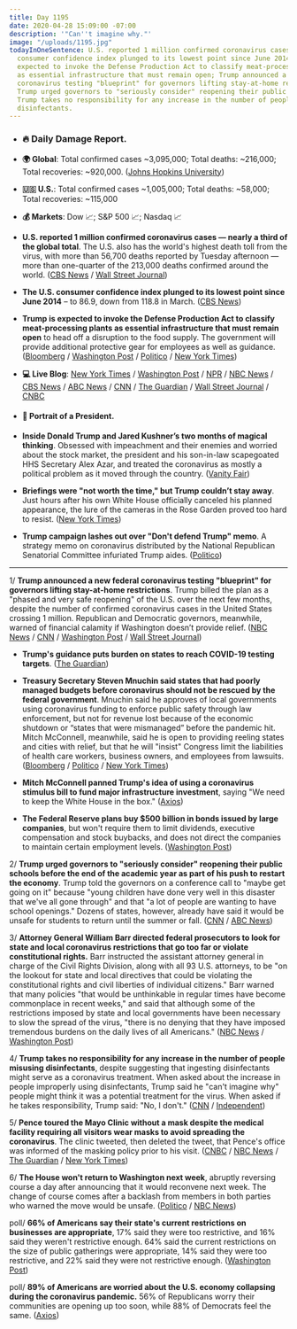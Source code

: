 ```yaml
---
title: Day 1195
date: 2020-04-28 15:09:00 -07:00
description: '"Can''t imagine why."'
image: "/uploads/1195.jpg"
todayInOneSentence: U.S. reported 1 million confirmed coronavirus cases; the U.S.
  consumer confidence index plunged to its lowest point since June 2014; Trump is
  expected to invoke the Defense Production Act to classify meat-processing plants
  as essential infrastructure that must remain open; Trump announced a new federal
  coronavirus testing "blueprint" for governors lifting stay-at-home restrictions;
  Trump urged governors to "seriously consider" reopening their public schools; and
  Trump takes no responsibility for any increase in the number of people misusing
  disinfectants.
---
```


* ### 🔥 Daily Damage Report.

* **🌍 Global**: Total confirmed cases \~3,095,000; Total deaths: \~216,000; Total recoveries: \~920,000. ([Johns Hopkins University](https://coronavirus.jhu.edu/map.html))

* **🇺🇸 U.S.**: Total confirmed cases \~1,005,000; Total deaths: \~58,000; Total recoveries: \~115,000

* **💰 Markets**: Dow 📈; S&P 500 📈; Nasdaq 📈

* **U.S. reported 1 million confirmed coronavirus cases — nearly a third of the global total**. The U.S. also has the world's highest death toll from the virus, with more than 56,700 deaths reported by Tuesday afternoon — more than one-quarter of the 213,000 deaths confirmed around the world. ([CBS News](https://www.cbsnews.com/news/coronavirus-cases-1-million-confirmed-united-states/) / [Wall Street Journal](https://www.wsj.com/articles/coronavirus-latest-news-04-28-2020-11588063873?mod=hp_lead_pos1))

* **The U.S. consumer confidence index plunged to its lowest point since June 2014** – to 86.9, down from 118.8 in March. ([CBS News](https://www.cbsnews.com/news/consumer-confidence-six-year-low/))

* **Trump is expected to invoke the Defense Production Act to classify meat-processing plants as essential infrastructure that must remain open** to head off a disruption to the food supply. The government will provide additional protective gear for employees as well as guidance. ([Bloomberg](https://www.bloomberg.com/news/articles/2020-04-28/trump-says-he-s-issuing-order-for-tyson-s-unique-liability?sref=MIBMEEoj) / [Washington Post](https://www.washingtonpost.com/business/2020/04/28/trump-meat-plants-dpa/) / [Politico](https://www.politico.com/news/2020/04/28/trump-to-order-meat-plants-to-stay-open-215555) / [New York Times](https://www.nytimes.com/2020/04/28/business/economy/trump-meat-food-supply.html?action=click&module=Spotlight&pgtype=Homepage))

* **💻 Live Blog**: [New York Times](https://www.nytimes.com/2020/04/28/us/coronavirus-updates.html) / [Washington Post](https://www.washingtonpost.com/world/2020/04/28/coronavirus-latest-news/) / [NPR](https://www.npr.org/sections/coronavirus-live-updates/) / [NBC News](https://www.nbcnews.com/health/health-news/live-blog/2020-04-28-coronavirus-news-n1194006) / [CBS News](https://www.cbsnews.com/live-updates/coronavirus-latest-updates-2020-04-28/) / [ABC News](https://abcnews.go.com/Health/coronavirus-updates-pandemic-world-listened/story?id=70378215) / [CNN](https://www.cnn.com/us/live-news/us-coronavirus-update-04-28-20) / [The Guardian](https://www.theguardian.com/world/live/2020/apr/28/coronavirus-us-live-congress-may-return-america-reopening-trump-cuomo-latest-news-updates) / [Wall Street Journal](https://www.wsj.com/livecoverage/latest-updates/coronavirus?mod=theme_coronavirus-ribbon) / [CNBC](https://www.cnbc.com/2020/04/28/coronavirus-latest-updates.html)

* #### 👑 Portrait of a President.

* **Inside Donald Trump and Jared Kushner’s two months of magical thinking**. Obsessed with impeachment and their enemies and worried about the stock market, the president and his son-in-law scapegoated HHS Secretary Alex Azar, and treated the coronavirus as mostly a political problem as it moved through the country. ([Vanity Fair](https://www.vanityfair.com/news/2020/04/donald-trump-jared-kushners-two-months-of-magical-thinking))

* **Briefings were "not worth the time," but Trump couldn’t stay away**. Just hours after his own White House officially canceled his planned appearance, the lure of the cameras in the Rose Garden proved too hard to resist. ([New York Times](https://www.nytimes.com/2020/04/27/us/politics/trump-coronavirus-briefings.html))

* **Trump campaign lashes out over "Don't defend Trump" memo**. A strategy memo on coronavirus distributed by the National Republican Senatorial Committee infuriated Trump aides. ([Politico](https://www.politico.com/news/2020/04/27/trump-campaign-china-strategy-memo-213958))

---

1/ **Trump announced a new federal coronavirus testing "blueprint" for governors lifting stay-at-home restrictions**. Trump billed the plan as a "phased and very safe reopening" of the U.S. over the next few months, despite the number of confirmed coronavirus cases in the United States crossing 1 million. Republican and Democratic governors, meanwhile, warned of financial calamity if Washington doesn’t provide relief. ([NBC News](https://www.nbcnews.com/politics/politics-news/trump-lays-out-new-coronavirus-testing-blueprint-states-weigh-reopening-n1193771) / [CNN](https://www.cnn.com/2020/04/28/health/us-coronavirus-tuesday/) / [Washington Post](https://www.washingtonpost.com/politics/as-trump-puts-partisan-spin-on-federal-aid-for-states-republicans-and-democrats-warn-of-coming-financial-calamity/2020/04/27/a542f19e-889a-11ea-8ac1-bfb250876b7a_story.html) / [Wall Street Journal](https://www.wsj.com/articles/coronavirus-latest-news-04-28-2020-11588063873?emailToken=690243bfc7bdb1b92825e673872a91458FqN5r7vLWKHPKF\+6xa4fp7JLCvJK68LlMiU6aZZbfIdtqetcgRfobhEJ5EtTgmA9IbteN/MuYNjEoAMH\+U4Mg%3D%3D&reflink=article_copyURL_share))

* **Trump's guidance puts burden on states to reach COVID-19 testing targets**. ([The Guardian](https://www.theguardian.com/us-news/2020/apr/28/trump-guidance-states-covid-19-testing-targets))

* **Treasury Secretary Steven Mnuchin said states that had poorly managed budgets before coronavirus should not be rescued by the federal government**. Mnuchin said he approves of local governments using coronavirus funding to enforce public safety through law enforcement, but not for revenue lost because of the economic shutdown or “states that were mismanaged” before the pandemic hit. Mitch McConnell, meanwhile, said he is open to providing reeling states and cities with relief, but that he will "insist" Congress limit the liabilities of health care workers, business owners, and employees from lawsuits. ([Bloomberg](https://www.bloomberg.com/news/articles/2020-04-28/mnuchin-says-no-bailout-for-states-with-badly-managed-budgets?sref=MIBMEEoj) / [Politico](https://www.politico.com/news/2020/04/27/mcconnell-aid-states-coronavirus-212424) / [New York Times](https://www.nytimes.com/2020/04/28/business/businesses-coronavirus-liability.html))

* **Mitch McConnell panned Trump's idea of using a coronavirus stimulus bill to fund major infrastructure investment**, saying "We need to keep the White House in the box." ([Axios](https://www.axios.com/mcconnell-gop-senators-trump-coronavirus-ce94c044-0d2d-42d5-8c30-924196da1a42.html))

* **The Federal Reserve plans buy $500 billion in bonds issued by large companies**, but won't require them to limit dividends, executive compensation and stock buybacks, and does not direct the companies to maintain certain employment levels. ([Washington Post](https://www.washingtonpost.com/business/2020/04/28/federal-reserve-bond-corporations/))

2/ **Trump urged governors to "seriously consider" reopening their public schools before the end of the academic year as part of his push to restart the economy**. Trump told the governors on a conference call to "maybe get going on it" because "young children have done very well in this disaster that we've all gone through" and that "a lot of people are wanting to have school openings." Dozens of states, however, already have said it would be unsafe for students to return until the summer or fall. ([CNN](https://www.cnn.com/2020/04/28/politics/trump-governors-call/index.html) / [ABC News](https://abcnews.go.com/Politics/wireStory/trump-urges-states-opening-schools-summer-70377062))

3/ **Attorney General William Barr directed federal prosecutors to look for state and local coronavirus restrictions that go too far or violate constitutional rights.** Barr instructed the assistant attorney general in charge of the Civil Rights Division, along with all 93 U.S. attorneys, to be "on the lookout for state and local directives that could be violating the constitutional rights and civil liberties of individual citizens." Barr warned that many policies "that would be unthinkable in regular times have become commonplace in recent weeks," and said that although some of the restrictions imposed by state and local governments have been necessary to slow the spread of the virus, "there is no denying that they have imposed tremendous burdens on the daily lives of all Americans." ([NBC News](https://www.nbcnews.com/politics/justice-department/barr-directs-prosecutors-look-state-local-stay-home-orders-go-n1193711) / [Washington Post](https://www.washingtonpost.com/news/powerpost/paloma/daily-202/2020/04/28/daily-202-barr-memo-threatening-lawsuits-against-coronavirus-restrictions-is-a-warning-shot/5ea7a78e88e0fa3dea9c4414/?no_nav=true&p9w22b2p=b2p22p9w00098))

4/ **Trump takes no responsibility for any increase in the number of people misusing disinfectants**, despite suggesting that ingesting disinfectants might serve as a coronavirus treatment. When asked about the increase in people improperly using disinfectants, Trump said he "can't imagine why" people might think it was a potential treatment for the virus. When asked if he takes responsibility, Trump said: "No, I don't." ([CNN](https://www.cnn.com/2020/04/27/politics/donald-trump-disinfectants-coronavirus/index.html) / [Independent](https://www.independent.co.uk/news/world/americas/us-politics/donald-trump-coronavirus-ingest-disinfectant-cases-us-white-house-conference-today-a9487106.html))

5/ **Pence toured the Mayo Clinic without a mask despite the medical facility requiring all visitors wear masks to avoid spreading the coronavirus**. The clinic tweeted, then deleted the tweet, that Pence's office was informed of the masking policy prior to his visit. ([CNBC](https://www.cnbc.com/2020/04/28/coronavirus-mike-pence-tours-mayo-clinic-without-mask.html) / [NBC News](https://www.nbcnews.com/politics/white-house/pence-flouts-mayo-clinic-policy-touring-facility-without-mask-n1194556) / [The Guardian](https://www.theguardian.com/us-news/2020/apr/28/mike-pence-face-mask-mayo-clinic-visit-coronavirus) / [New York Times](https://www.nytimes.com/2020/04/22/us/politics/coronavirus-masks.html))

6/ **The House won't return to Washington next week**, abruptly reversing course a day after announcing that it would reconvene next week. The change of course comes after a backlash from members in both parties who warned the move would be unsafe. ([Politico](https://www.politico.com/news/2020/04/28/house-drops-plan-to-return-to-washington-next-week-214714) / [NBC News](https://www.nbcnews.com/politics/congress/reversing-course-house-won-t-return-d-c-next-week-n1194316))

poll/ **66% of Americans say their state's current restrictions on businesses are appropriate**, 17% said they were too restrictive, and 16% said they weren't restrictive enough. 64% said the current restrictions on the size of public gatherings were appropriate, 14% said they were too restrictive, and 22% said they were not restrictive enough. ([Washington Post](https://www.washingtonpost.com/politics/americans-support-state-restrictions-on-businesses-and-halt-to-immigration-during-virus-outbreak-post-u-md-poll-finds/2020/04/27/763249ee-88af-11ea-9dfd-990f9dcc71fc_story.html))

poll/ **89% of Americans are worried about the U.S. economy collapsing during the coronavirus pandemic.** 56% of Republicans worry their communities are opening up too soon, while 88% of Democrats feel the same. ([Axios](https://www.axios.com/axios-ipsos-coronavirus-index-poll-week-7-a4c299b6-307c-4103-8d72-b5cc2b5a37e5.html))